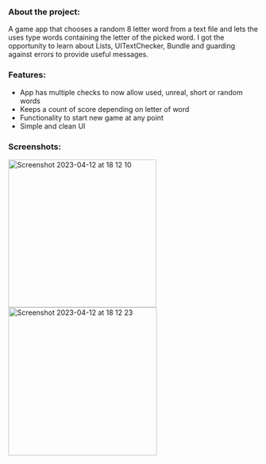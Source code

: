 ### About the project: 

A game app that chooses a random 8 letter word from a text file and lets the uses type words containing the letter of the picked word. I got the opportunity to learn about Lists, UITextChecker, Bundle and guarding against errors to provide useful messages.  

### Features:

- App has multiple checks to now allow used, unreal, short or random words
- Keeps a count of score depending on letter of word
- Functionality to start new game at any point
- Simple and clean UI

### Screenshots:

<img width="298" alt="Screenshot 2023-04-12 at 18 12 10" src="https://user-images.githubusercontent.com/106250080/231532715-31a1dbd3-9fc9-445b-9025-299715fb499d.png">
<img width="299" alt="Screenshot 2023-04-12 at 18 12 23" src="https://user-images.githubusercontent.com/106250080/231532703-23c4199c-cedf-4c5b-a45b-532f3e323c10.png">
